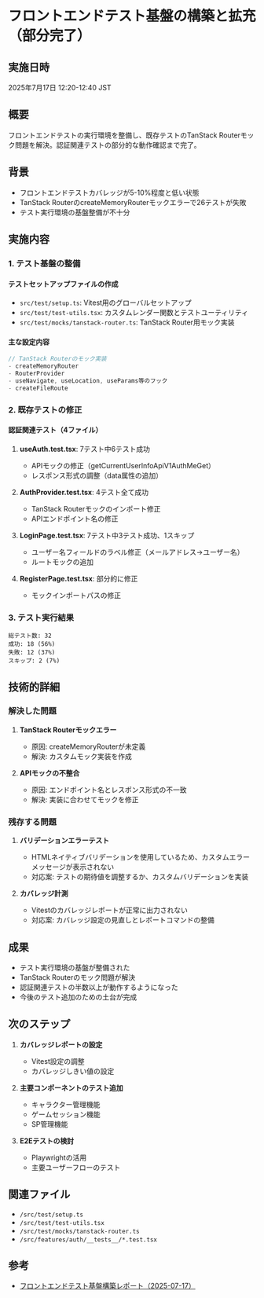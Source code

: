 # フロントエンドテスト基盤の構築と拡充（部分完了）

## 実施日時
2025年7月17日 12:20-12:40 JST

## 概要
フロントエンドテストの実行環境を整備し、既存テストのTanStack Routerモック問題を解決。認証関連テストの部分的な動作確認まで完了。

## 背景
- フロントエンドテストカバレッジが5-10%程度と低い状態
- TanStack RouterのcreateMemoryRouterモックエラーで26テストが失敗
- テスト実行環境の基盤整備が不十分

## 実施内容

### 1. テスト基盤の整備
#### テストセットアップファイルの作成
- `src/test/setup.ts`: Vitest用のグローバルセットアップ
- `src/test/test-utils.tsx`: カスタムレンダー関数とテストユーティリティ
- `src/test/mocks/tanstack-router.ts`: TanStack Router用モック実装

#### 主な設定内容
```typescript
// TanStack Routerのモック実装
- createMemoryRouter
- RouterProvider
- useNavigate, useLocation, useParams等のフック
- createFileRoute
```

### 2. 既存テストの修正
#### 認証関連テスト（4ファイル）
1. **useAuth.test.tsx**: 7テスト中6テスト成功
   - APIモックの修正（getCurrentUserInfoApiV1AuthMeGet）
   - レスポンス形式の調整（data属性の追加）

2. **AuthProvider.test.tsx**: 4テスト全て成功
   - TanStack Routerモックのインポート修正
   - APIエンドポイント名の修正

3. **LoginPage.test.tsx**: 7テスト中3テスト成功、1スキップ
   - ユーザー名フィールドのラベル修正（メールアドレス→ユーザー名）
   - ルートモックの追加

4. **RegisterPage.test.tsx**: 部分的に修正
   - モックインポートパスの修正

### 3. テスト実行結果
```
総テスト数: 32
成功: 18 (56%)
失敗: 12 (37%)
スキップ: 2 (7%)
```

## 技術的詳細

### 解決した問題
1. **TanStack Routerモックエラー**
   - 原因: createMemoryRouterが未定義
   - 解決: カスタムモック実装を作成

2. **APIモックの不整合**
   - 原因: エンドポイント名とレスポンス形式の不一致
   - 解決: 実装に合わせてモックを修正

### 残存する問題
1. **バリデーションエラーテスト**
   - HTMLネイティブバリデーションを使用しているため、カスタムエラーメッセージが表示されない
   - 対応案: テストの期待値を調整するか、カスタムバリデーションを実装

2. **カバレッジ計測**
   - Vitestのカバレッジレポートが正常に出力されない
   - 対応案: カバレッジ設定の見直しとレポートコマンドの整備

## 成果
- テスト実行環境の基盤が整備された
- TanStack Routerのモック問題が解決
- 認証関連テストの半数以上が動作するようになった
- 今後のテスト追加のための土台が完成

## 次のステップ
1. **カバレッジレポートの設定**
   - Vitest設定の調整
   - カバレッジしきい値の設定

2. **主要コンポーネントのテスト追加**
   - キャラクター管理機能
   - ゲームセッション機能
   - SP管理機能

3. **E2Eテストの検討**
   - Playwrightの活用
   - 主要ユーザーフローのテスト

## 関連ファイル
- `/src/test/setup.ts`
- `/src/test/test-utils.tsx`
- `/src/test/mocks/tanstack-router.ts`
- `/src/features/auth/__tests__/*.test.tsx`

## 参考
- [フロントエンドテスト基盤構築レポート（2025-07-17）](./2025-07-17-frontend-test-expansion.md)